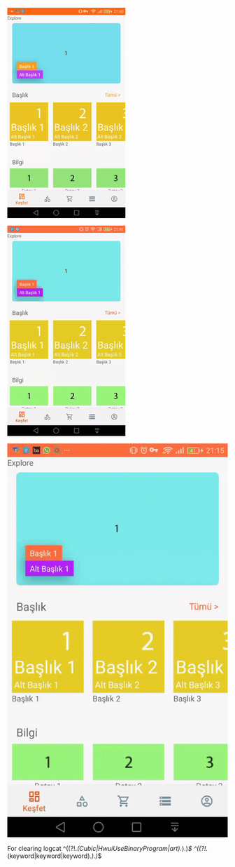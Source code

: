 ![App Showcase](media/showcase.gif)

![Basket Showcase](media/basket.gif)

![Product Showcase](media/product.gif)

For clearing logcat
^((?!.*(Cubic|HwuiUseBinaryProgram|art).*).)*$
^((?!.*(keyword|keyword|keyword).*).)*$

